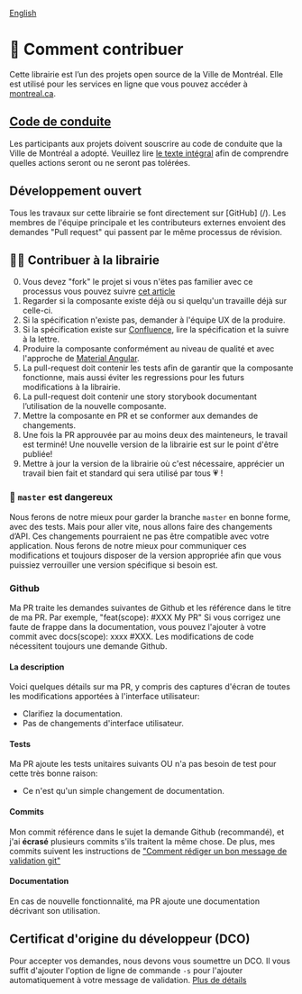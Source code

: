 [English](CONTRIBUTING.md)

# 🦦 Comment contribuer

Cette librairie est l’un des projets open source de la Ville de Montréal. Elle est utilisé pour les services en ligne que vous pouvez accéder à [montreal.ca](https://montreal.ca).

## [Code de conduite](http://ville.montreal.qc.ca/pls/portal/docs/page/intra_fr/media/documents/code_conduite_employes.pdf)

Les participants aux projets doivent souscrire au code de conduite que la Ville de Montréal a adopté. Veuillez lire [le texte intégral](http://ville.montreal.qc.ca/pls/portal/docs/page/intra_fr/media/documents/code_conduite_employes.pdf) afin de comprendre quelles actions seront ou ne seront pas tolérées.

## Développement ouvert

Tous les travaux sur cette librairie se font directement sur [GitHub] (/). Les membres de l'équipe principale et les contributeurs externes envoient des demandes "Pull request" qui passent par le même processus de révision.

## 👩‍💻 Contribuer à la librairie

0. Vous devez "fork" le projet si vous n'ëtes pas familier avec ce processus vous pouvez suivre [cet article](https://docs.github.com/en/get-started/quickstart/fork-a-repo)
1. Regarder si la composante existe déjà ou si quelqu'un travaille déjà sur celle-ci.
2. Si la spécification n'existe pas, demander à l'équipe UX de la produire.
3. Si la spécification existe sur [Confluence](https://confluence.montreal.ca/pages/viewpage.action?pageId=121599367), lire la spécification et la suivre à la lettre.
4. Produire la composante conformément au niveau de qualité et avec l'approche de [Material Angular](https://material.angular.io/).
5. La pull-request doit contenir les tests afin de garantir que la composante fonctionne, mais aussi éviter les regressions pour les futurs modifications à la librairie.
6. La pull-request doit contenir une story storybook documentant l’utilisation de la nouvelle composante.
7. Mettre la composante en PR et se conformer aux demandes de changements.
8. Une fois la PR approuvée par au moins deux des mainteneurs, le travail est terminé! Une nouvelle version de la librairie est sur le point d'être publiée!
9. Mettre à jour la version de la librairie où c'est nécessaire, apprécier un travail bien fait et standard qui sera utilisé par tous 💗 !

### 🤯 `master` est dangereux

Nous ferons de notre mieux pour garder la branche `master` en bonne forme, avec des tests. Mais pour aller vite, nous allons faire des changements d’API. Ces changements pourraient ne pas être compatible avec votre application. Nous ferons de notre mieux pour communiquer ces modifications et toujours disposer de la version appropriée afin que vous puissiez verrouiller une version spécifique si besoin est.

### Github

Ma PR traite les demandes suivantes de Github et les référence dans le titre de ma PR. Par exemple, "feat(scope): #XXX My PR"
Si vous corrigez une faute de frappe dans la documentation, vous pouvez l'ajouter à votre commit avec docs(scope): xxxx #XXX. Les modifications de code nécessitent toujours une demande Github.

#### La description

Voici quelques détails sur ma PR, y compris des captures d'écran de toutes les modifications apportées à l'interface utilisateur:

- Clarifiez la documentation.
- Pas de changements d'interface utilisateur.

#### Tests

Ma PR ajoute les tests unitaires suivants OU n'a pas besoin de test pour cette très bonne raison:

- Ce n'est qu'un simple changement de documentation.

#### Commits

Mon commit référence dans le sujet la demande Github (recommandé),
et j'ai **écrasé** plusieurs commits s'ils traitent la même chose.
De plus, mes commits suivent les instructions de ["Comment rédiger un bon message de validation git"](https://www.conventionalcommits.org/fr/v1.0.0-beta.3)

#### Documentation

En cas de nouvelle fonctionnalité, ma PR ajoute une documentation décrivant son utilisation.

## Certificat d'origine du développeur (DCO)

Pour accepter vos demandes, nous devons vous soumettre un DCO. Il vous suffit d'ajouter l'option de ligne de commande `-s` pour l'ajouter automatiquement à votre message de validation.
[Plus de détails](https://github.com/probot/dco)
